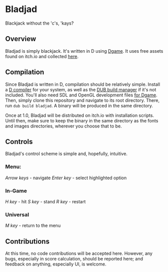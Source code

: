 # Bladjad
Blackjack without the 'c's, 'kays?

## Overview
Bladjad is simply blackjack. It's written in D using [Dgame](http://dgame-dev.de).
It uses free assets found on itch.io and collected [here](https://itch.io/c/1043053/blackjack-assets).

## Compilation
Since Bladjad is written in D, compilation should be relatively simple. Install a
[D compiler](https://dlang.org/download.html) for your system, as well as the [DUB build manager](https://code.dlang.org/packages/dub) if it's not included.
You'll also need SDL and OpenGL development files [for Dgame](http://dgame-dev.de/index.php?controller=learn&mode=tutorial&version=0.6&tutorial=install).
Then, simply clone this repository and navigate to its root directory. There,
run `dub build bladjad`. A binary will be produced in the same directory.

Once at 1.0, Bladjad will be distributed on itch.io with installation scripts.
Until then, make sure to keep the binary in the same directory as the fonts and
images directories, wherever you choose that to be.

## Controls
Bladjad's control scheme is simple and, hopefully, intuitive.
### Menu:
_Arrow keys_ - navigate
_Enter key_ - select highlighted option
### In-Game
_H key_ - hit
_S key_ - stand
_R key_ - restart
### Universal
_M key_ - return to the menu

## Contributions
At this time, no code contributions will be accepted here. However, any bugs,
especially in score calculation, should be reported here; and feedback on
anything, especially UI, is welcome.
